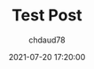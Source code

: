 ---
layout: post
current: post
navigation: True
title: Test Post
date: 2021-07-20 17:20:00
tags: [Frontend]
class: post-template
subclass: 'post'
author: chdaud78
---